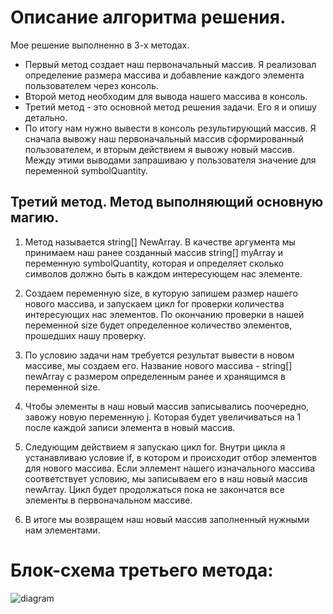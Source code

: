 # Описание алгоритма решения.

Мое решение выполненно в 3-х методах. 
* Первый метод создает наш первоначальный массив. Я реализовал определение размера массива и добавление каждого элемента пользователем через консоль.
* Второй метод необходим для вывода нашего массива в консоль.
* Третий метод - это основной метод решения задачи. Его я и опишу детально.
* По итогу нам нужно вывести в консоль результирующий массив. Я сначала вывожу наш первоначальный массив сформированный пользователем, и вторым действием я вывожу новый массив. Между этими выводами запрашиваю у пользователя значение для переменной symbolQuantity. 

## Третий метод. Метод выполняющий основную магию.

1. Метод называется string[] NewArray. В качестве аргумента мы принимаем наш ранее созданный массив string[] myArray и переменную symbolQuantity, которая и определяет сколько символов должно быть в каждом интересующем нас элементе.

2. Создаем переменную size, в куторую запишем размер нашего нового массива, и запускаем цикл for проверки количества интересующих нас элементов. По окончанию проверки в нашей переменной size будет определенное количество элементов, прошедших нашу проверку.

3. По условию задачи нам требуется результат вывести в новом массиве, мы создаем его. Название нового массива - string[] newArray с размером определенным ранее и хранящимся в переменной size.

4. Чтобы элементы в наш новый массив записывались поочередно, завожу новую переменную j. Которая будет увеличиваться на 1 после каждой записи элемента в новый массив.

5. Следующим действием я запускаю цикл for. Внутри цикла я устанавливаю условие if, в котором и происходит отбор элементов для нового массива. Если эллемент нашего изначального массива соответствует условию, мы записываем его в наш новый массив newArray. Цикл будет продолжаться пока не закончатся все элементы в первоначальном массиве. 

6. В итоге мы возвращем наш новый массив заполненный нужными нам элементами. 

# Блок-схема третьего метода:

![diagram](https://user-images.githubusercontent.com/114246876/203969360-5c3fe439-c516-46d8-935b-e9e1d4528b60.png)
